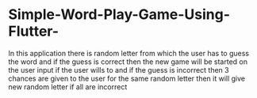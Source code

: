 # Simple-Word-Play-Game-Using-Flutter-
In this application there is random letter from which the user has to guess the word and if the guess is correct then the new game will be started on the user input if the user wills to and if the guess is incorrect then 3 chances are given to the user for the same random letter then it will give new random letter if all are incorrect
